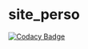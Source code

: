 # site_perso

[![Codacy Badge](https://api.codacy.com/project/badge/Grade/b0e903b613d24d218476fa0a79bd20b1)](https://app.codacy.com/gh/boubasano/site_perso?utm_source=github.com&utm_medium=referral&utm_content=boubasano/site_perso&utm_campaign=Badge_Grade)